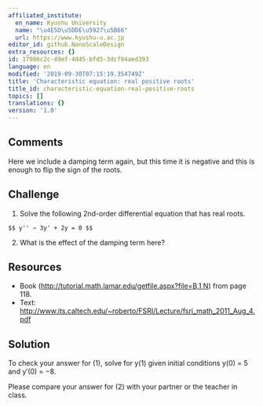 ```yaml
---
affiliated_institute:
  en_name: Kyushu University
  name: "\u4E5D\u5DDE\u5927\u5B66"
  url: https://www.kyushu-u.ac.jp
editor_id: github.NanoScaleDesign
extra_resources: {}
id: 17986c2c-49ef-4d45-bfd5-3dcf94aed393
language: en
modified: '2019-09-30T07:15:19.354749Z'
title: 'Characteristic equation: real positive roots'
title_id: characteristic-equation-real-positive-roots
topics: []
translations: {}
version: '1.0'
---
```


## Comments

Here we include a damping term again, but this time it is negative and this is enough to flip the sign of the roots.

## Challenge

1. Solve the following 2nd-order differential equation that has real roots.

`$$ y'' − 3y' + 2y = 0 $$`

2. What is the effect of the damping term here?

## Resources

- Book (http://tutorial.math.lamar.edu/getfile.aspx?file=B,1,N) from page 118.
- Text: http://www.its.caltech.edu/~roberto/FSRI/Lecture/fsri_math_2011_Aug_4.pdf

## Solution
To check your answer for (1), solve for y(1) given initial conditions y(0) = 5 and y′(0) = −8.

Please compare your answer for (2) with your partner or the teacher in class.

